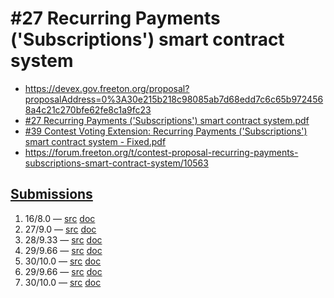 # #27 Recurring Payments ('Subscriptions') smart contract system

* https://devex.gov.freeton.org/proposal?proposalAddress=0%3A30e215b218c98085ab7d68edd7c6c65b9724568a4c21c270bfe62fe8c1a9fc23
* [#27 Recurring Payments ('Subscriptions') smart contract system.pdf](voting-devex-27.pdf)
* [#39 Contest Voting Extension: Recurring Payments ('Subscriptions') smart contract system - Fixed.pdf](voting-devex-39.pdf)
* https://forum.freeton.org/t/contest-proposal-recurring-payments-subscriptions-smart-contract-system/10563

## [Submissions](https://github.com/everscale-contest?q=devex-27)

1. 16/8.0 — [src](https://github.com/everscale-contest/devex-27-submission-1) [doc](submission-devex-27-1.pdf)
2. 27/9.0 — [src](https://github.com/everscale-contest/devex-27-submission-2) [doc](submission-devex-27-2.pdf)
3. 28/9.33 — [src](https://github.com/everscale-contest/devex-27-submission-3) [doc](submission-devex-27-3.pdf)
4. 29/9.66 — [src](https://github.com/everscale-contest/devex-27-submission-4) [doc](submission-devex-27-4.pdf)
5. 30/10.0 — [src](https://github.com/everscale-contest/devex-27-submission-5) [doc](submission-devex-27-5.pdf)
6. 29/9.66 — [src](https://github.com/everscale-contest/devex-27-submission-6) [doc](submission-devex-27-6.pdf)
7. 30/10.0 — [src](https://github.com/everscale-contest/devex-27-submission-7) [doc](submission-devex-27-7.pdf)
